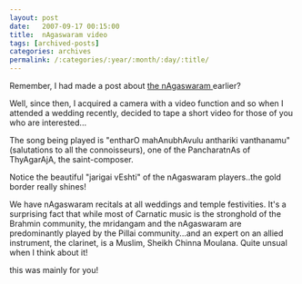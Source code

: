```yaml
---
layout: post
date:	2007-09-17 00:15:00
title:  nAgaswaram video
tags: [archived-posts]
categories: archives
permalink: /:categories/:year/:month/:day/:title/
---
```

Remember, I had made a post about <a href="http://deponti.livejournal.com/112092.html"> the nAgaswaram </a> earlier?

Well, since then, I acquired a camera with a video function and so when I attended a wedding recently, decided to tape a short video for those of you who are interested...



<lj-embed id="12" />

The song being played is "entharO mahAnubhAvulu anthariki vanthanamu" (salutations to  all the connoisseurs), one of the PancharatnAs of ThyAgarAjA, the saint-composer.

Notice the beautiful "jarigai vEshti"  of the nAgaswaram players..the gold border really shines!


We have nAgaswaram recitals at all weddings and temple festivities. It's a surprising fact that while most of Carnatic music is the stronghold of the Brahmin community, the mridangam and the nAgaswaram are predominantly played by the Pillai community...and an expert on an allied instrument, the clarinet, is a Muslim, Sheikh Chinna Moulana. Quite unsual when I think about it!

<lj user="asakiyume"> this was mainly for you!
